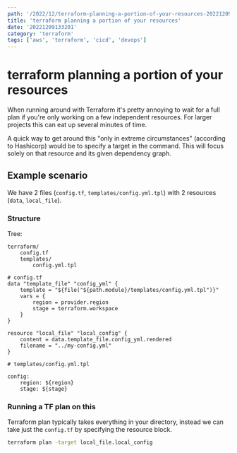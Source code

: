 ```yaml
---
path: '/2022/12/terraform-planning-a-portion-of-your-resources-20221209133201'
title: 'terraform planning a portion of your resources'
date: '20221209133201'
category: 'terraform'
tags: ['aws', 'terraform', 'cicd', 'devops']
---
```


# terraform planning a portion of your resources
When running around with Terraform it's pretty annoying to wait for a full plan
if you're only working on a few independent resources. For larger projects this
can eat up several minutes of time.

A quick way to get around this "only in extreme circumstances" (according to Hashicorp)
would be to specify a target in the command. This will focus solely on that resource
and its given dependency graph.

## Example scenario
We have 2 files (`config.tf`, `templates/config.yml.tpl`) with 2 resources
(`data`, `local_file`).

### Structure

Tree:
```
terraform/
    config.tf
    templates/
        config.yml.tpl
```

```hcl
# config.tf
data "template_file" "config_yml" {
    template = "${file("${path.module}/templates/config.yml.tpl")}"
    vars = {
        region = provider.region
        stage = terraform.workspace
    }
}

resource "local_file" "local_config" {
    content = data.template_file.config_yml.rendered
    filename = "../my-config.yml"
}
```

```hcl
# templates/config.yml.tpl

config:
    region: ${region}
    stage: ${stage}
```

### Running a TF plan on this
Terraform plan typically takes everything in your directory, instead we can
take just the `config.tf` by specifying the resource block.

```bash
terraform plan -target local_file.local_config
```

